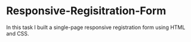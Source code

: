 # Responsive-Regisitration-Form
In this task I built a single-page responsive registration form using HTML and CSS.
